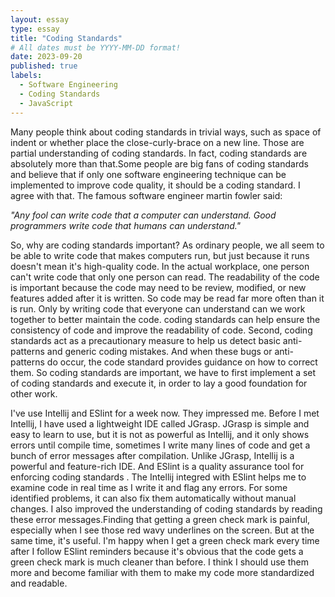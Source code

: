 ```yaml
---
layout: essay
type: essay
title: "Coding Standards"
# All dates must be YYYY-MM-DD format!
date: 2023-09-20
published: true
labels:
  - Software Engineering
  - Coding Standards
  - JavaScript
---
```


Many people think about coding standards in trivial ways, such as space of indent or whether place the close-curly-brace on a new line. Those are partial understanding of coding standards. In fact, coding standards are absolutely more than that.Some people are big fans of coding standards and believe that if only one software engineering technique can be implemented to improve code quality, it should be a coding standard. I agree with that. The famous software engineer martin fowler said: 

<p><em>"Any fool can write code that a computer can understand. Good programmers write code that humans can understand."</em></p>

So, why are coding standards important? As ordinary people, we all seem to be able to write code that makes computers run, but just because it runs doesn't mean it's high-quality code. In the actual workplace, one person can't write code that only one person can read. The readability of the code is important because the code may need to be review, modified, or new features added after it is written. So code may be read far more often than it is run. Only by writing code that everyone can understand can we work together to better maintain the code. coding standards can help ensure the consistency of code and improve the readability of code. Second, coding standards act as a precautionary measure to help us detect basic anti-patterns and generic coding mistakes. And when these bugs or anti-patterns do occur, the code standard provides guidance on how to correct them. So coding standards are important, we have to first implement a set of coding standards and execute it, in order to lay a good foundation for other work.

I've use Intellij and ESlint for a week now. They impressed me. Before I met Intellij, I have used a lightweight IDE called JGrasp. JGrasp is simple and easy to learn to use, but it is not as powerful as Intellij, and it only shows errors until compile time, sometimes I write many lines of code and get a bunch of error messages after compilation. Unlike JGrasp, Intellij is a powerful and feature-rich IDE. And ESlint is a quality assurance tool for enforcing coding standards . The Intellij integred with ESlint helps me to examine code in real time as I write it and flag any errors. For some identified problems, it can also fix them automatically without manual changes. I also improved the understanding of coding standards by reading these error messages.Finding that getting a green check mark is painful, especially when I see those red wavy underlines on the screen. But at the same time, it's useful. I'm happy when I get a green check mark every time after I follow ESlint reminders because it's obvious that the code gets a green check mark is much cleaner than before. I think I should use them more and become familiar with them to make my code more standardized and readable.

